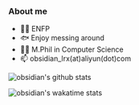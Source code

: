### About me

- 👨‍💻 ENFP
- 🐟 Enjoy messing around
- 👨‍🎓 M.Phil in Computer Science
- 📫 obsidian_lrx(at)aliyun(dot)com
<!--
- 😄 Pronouns: ...
- ⚡ Fun fact: ...
- 🤔 I’m looking for help with ...
- 💬 Ask me about ...
-->

![obsidian's github stats](https://github-readme-stats.vercel.app/api?username=ooobsidian&show_icons=true)

![obsidian's wakatime stats](https://github-readme-stats.vercel.app/api/wakatime?username=ooobsidian)
